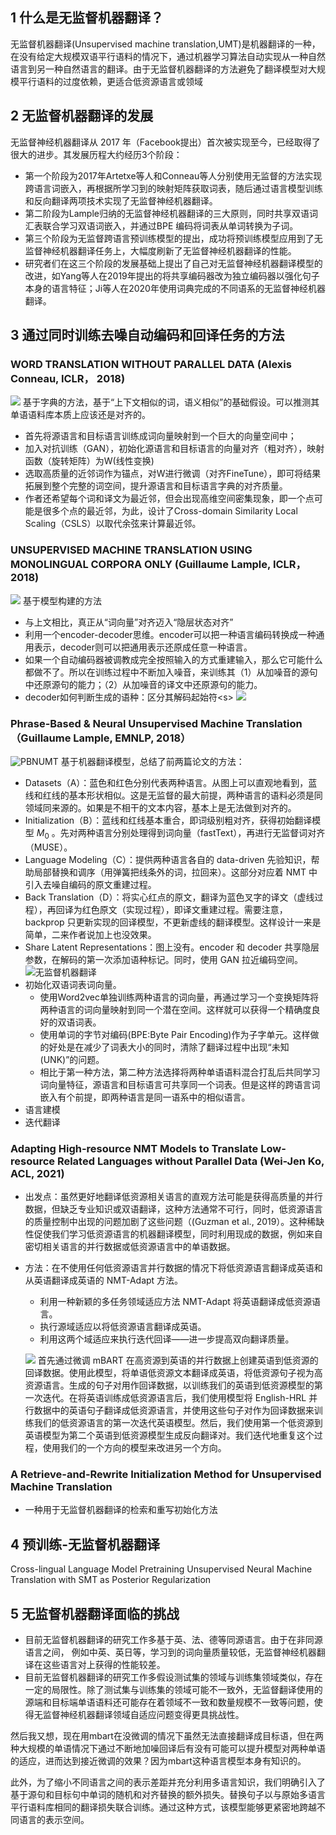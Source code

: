 ## 1 什么是无监督机器翻译？
无监督机器翻译(Unsupervised machine translation,UMT)是机器翻译的一种，在没有给定大规模双语平行语料的情况下，通过机器学习算法自动实现从一种自然语言到另一种自然语言的翻译。由于无监督机器翻译的方法避免了翻译模型对大规模平行语料的过度依赖，更适合低资源语言或领域


## 2 无监督机器翻译的发展
无监督神经机器翻译从 2017 年（Facebook提出）首次被实现至今，已经取得了很大的进步。其发展历程大约经历3个阶段：
- 第一个阶段为2017年Artetxe等人和Conneau等人分别使用无监督的方法实现跨语言词嵌入，再根据所学习到的映射矩阵获取词表，随后通过语言模型训练和反向翻译两项技术实现了无监督神经机器翻译。
- 第二阶段为Lample归纳的无监督神经机器翻译的三大原则，同时共享双语词汇表联合学习双语词嵌入，并通过BPE 编码将词表从单词转换为子词。
- 第三个阶段为无监督跨语言预训练模型的提出，成功将预训练模型应用到了无监督神经机器翻译任务上，大幅度刷新了无监督神经机器翻译的性能。
- 研究者们在这三个阶段的发展基础上提出了自己对无监督神经机器翻译模型的改进，如Yang等人在2019年提出的将共享编码器改为独立编码器以强化句子本身的语言特征；Ji等人在2020年使用词典完成的不同语系的无监督神经机器翻译。

## 3 通过同时训练去噪自动编码和回译任务的方法
### WORD TRANSLATION WITHOUT PARALLEL DATA (Alexis Conneau, ICLR， 2018)
![](./image/word%20MT.png)
基于字典的方法，基于“上下文相似的词，语义相似”的基础假设。可以推测其单语语料库本质上应该还是对齐的。
- 首先将源语言和目标语言训练成词向量映射到一个巨大的向量空间中；
- 加入对抗训练（GAN），初始化源语言和目标语言的向量对齐（粗对齐），映射函数（旋转矩阵）为W(线性变换)
- 选取高质量的近邻词作为锚点，对W进行微调（对齐FineTune），即可将结果拓展到整个完整的词空间，提升源语言和目标语言字典的对齐质量。
- 作者还希望每个词和译文为最近邻，但会出现高维空间密集现象，即一个点可能是很多个点的最近邻，为此，设计了Cross-domain Similarity Local Scaling（CSLS）以取代余弦来计算最近邻。

### UNSUPERVISED MACHINE TRANSLATION USING MONOLINGUAL CORPORA ONLY (Guillaume Lample, ICLR， 2018)
![](./image//USMT.jpg)
基于模型构建的方法
- 与上文相比，真正从“词向量”对齐迈入“隐层状态对齐”
- 利用一个encoder-decoder思维。encoder可以把一种语言编码转换成一种通用表示，decoder则可以把通用表示还原成任意一种语言。
- 如果一个自动编码器被调教成完全按照输入的方式重建输入，那么它可能什么都做不了。所以在训练过程中不断加入噪音，来训练其（1）从加噪音的源句中还原源句的能力；（2）从加噪音的译文中还原源句的能力。
- decoder如何判断生成的语种：区分其解码起始符\<s>
![](./image//UTMT.jpg)

### Phrase-Based & Neural Unsupervised Machine Translation（Guillaume Lample, EMNLP, 2018）
![PBNUMT](./image//PBNUMT.png)
基于机器翻译模型，总结了前两篇论文的方法：
- Datasets（A）：蓝色和红色分别代表两种语言。从图上可以直观地看到，蓝线和红线的基本形状相似。这是无监督的最大前提，两种语言的语料必须是同领域同来源的。如果是不相干的文本内容，基本上是无法做到对齐的。
- Initialization（B）：蓝线和红线基本重合，即词级别粗对齐，获得初始翻译模型 $M_0$ 。先对两种语言分别处理得到词向量（fastText），再进行无监督词对齐（MUSE）。
- Language Modeling（C）：提供两种语言各自的 data-driven 先验知识，帮助局部替换和调序（用弹簧把线条外的词，拉回来）。这部分对应着 NMT 中引入去噪自编码的原文重建过程。
- Back Translation（D）：将实心红点的原文，翻译为蓝色叉字的译文（虚线过程），再回译为红色原文（实现过程），即译文重建过程。需要注意，backprop 只更新实现的回译模型，不更新虚线的翻译模型。这样设计一来是简单，二来作者说加上也没效果。
- Share Latent Representations：图上没有。encoder 和 decoder 共享隐层参数，在解码的第一次添加语种标记。同时，使用 GAN 拉近编码空间。
![无监督机器翻译](https://pic4.zhimg.com/80/v2-9bc3691853c1fb94718dc043fb9977ef_720w.webp)
- 初始化双语词表词向量。
    - 使用Word2vec单独训练两种语言的词向量，再通过学习一个变换矩阵将两种语言的词向量映射到同一个潜在空间。这样就可以获得一个精确度良好的双语词表。
    - 使用单词的字节对编码(BPE:Byte Pair Encoding)作为子字单元。这样做的好处是在减少了词表大小的同时，清除了翻译过程中出现“未知(UNK)”的问题。
    - 相比于第一种方法，第二种方法选择将两种单语语料混合打乱后共同学习词向量特征，源语言和目标语言可共享同一个词表。但是这样的跨语言词嵌入有个前提，即两种语言是同一语系中的相似语言。
- 语言建模
- 迭代翻译

### Adapting High-resource NMT Models to Translate Low-resource Related Languages without Parallel Data (Wei-Jen Ko, ACL, 2021)
- 出发点：虽然更好地翻译低资源相关语言的直观方法可能是获得高质量的并行数据，但缺乏专业知识或双语翻译，这种方法通常不可行，同时，低资源语言的质量控制中出现的问题加剧了这些问题（(Guzman et al., 2019）。这种稀缺性促使我们学习低资源语言的机器翻译模型，同时利用现成的数据，例如来自密切相关语言的并行数据或低资源语言中的单语数据。
- 方法：在不使用任何低资源语言并行数据的情况下将低资源语言翻译成英语和从英语翻译成英语的 NMT-Adapt 方法。
    - 利用一种新颖的多任务领域适应方法 NMT-Adapt 将英语翻译成低资源语言。
    - 执行源域适应以将低资源语言翻译成英语。
    - 利用这两个域适应来执行迭代回译——进一步提高双向翻译质量。

    ![](./image/Illustration%20of%20the%20training%20tasks%20for%20translating%20from%20English%20into%20a%20low-resource%20language%20(LRL)%20and%20from%20an%20LRL%20to%20English.jpg)
首先通过微调 mBART 在高资源到英语的并行数据上创建英语到低资源的回译数据。使用此模型，将单语低资源文本翻译成英语，将低资源句子视为​​高资源语言。生成的句子对用作回译数据，以训练我们的英语到低资源模型的第一次迭代。在将英语训练成低资源语言后，我们使用模型将 English-HRL 并行数据中的英语句子翻译成低资源语言，并使用这些句子对作为回译数据来训练我们的低资源语言的第一次迭代英语模型。然后，我们使用第一个低资源到英语模型为第二个英语到低资源模型生成反向翻译对。我们迭代地重复这个过程，使用我们的一个方向的模型来改进另一个方向。

### A Retrieve-and-Rewrite Initialization Method for Unsupervised Machine Translation 
- 一种用于无监督机器翻译的检索和重写初始化方法

## 4 预训练-无监督机器翻译
Cross-lingual Language Model Pretraining
Unsupervised Neural Machine Translation with SMT as Posterior Regularization


## 5 无监督机器翻译面临的挑战
- 目前无监督机器翻译的研究工作多基于英、法、德等同源语言。由于在非同源语言之间， 例如中英、英日等，学习到的词向量质量较低，无监督神经机器翻译在这些语言对上获得的性能较差。
- 目前无监督机器翻译的研究工作多假设测试集的领域与训练集领域类似，存在一定的局限性。除了测试集与训练集的领域可能不一致外，无监督翻译使用的源端和目标端单语语料还可能存在着领域不一致和数量规模不一致等问题，使得无监督神经机器翻译领域自适应问题变得更具挑战性。

然后我又想，现在用mbart在没微调的情况下虽然无法直接翻译成目标语，但在两种大规模的单语情况下通过不断地加噪回译后有没有可能可以提升模型对两种单语的适应，进而达到接近微调的效果？因为mbart这种语言模型本身有知识的。

此外，为了缩小不同语言之间的表示差距并充分利用多语言知识，我们明确引入了基于源句和目标句中单词的随机和对齐替换的额外损失。替换句子以与原始多语言平行语料库相同的翻译损失联合训练。通过这种方式，该模型能够更紧密地跨越不同语言的表示空间。